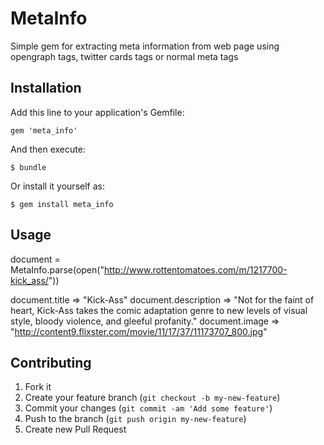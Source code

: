 # MetaInfo

Simple gem for extracting meta information from web page using opengraph tags, twitter cards tags or normal meta tags

## Installation

Add this line to your application's Gemfile:

    gem 'meta_info'

And then execute:

    $ bundle

Or install it yourself as:

    $ gem install meta_info

## Usage

document = MetaInfo.parse(open("http://www.rottentomatoes.com/m/1217700-kick_ass/"))

document.title       => "Kick-Ass"
document.description => "Not for the faint of heart, Kick-Ass takes the comic adaptation genre to new levels of visual style, bloody violence, and gleeful profanity."
document.image       => "http://content9.flixster.com/movie/11/17/37/11173707_800.jpg"

## Contributing

1. Fork it
2. Create your feature branch (`git checkout -b my-new-feature`)
3. Commit your changes (`git commit -am 'Add some feature'`)
4. Push to the branch (`git push origin my-new-feature`)
5. Create new Pull Request
